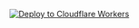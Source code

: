 [![Deploy to Cloudflare Workers](https://deploy.workers.cloudflare.com/button)](https://deploy.workers.cloudflare.com/?url=https://github.com/plankydanky/prox/)
